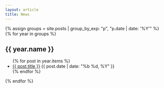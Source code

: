 ```yaml
---
layout: article
title: News
---
```



{% assign groups = site.posts | group_by_exp: "p", "p.date | date: '%Y'" %}
{% for year in groups %}
  <h2>{{ year.name }}</h2>
  <ul>
  {% for post in year.items %}
    <li>
      <a href="{{ post.url | relative_url }}">{{ post.title }}</a>
      <span>{{ post.date | date: "%b %d, %Y" }}</span>
    </li>
  {% endfor %}
  </ul>
{% endfor %}
